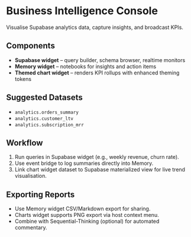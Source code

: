 # Business Intelligence Console

Visualise Supabase analytics data, capture insights, and broadcast KPIs.

## Components

- **Supabase widget** – query builder, schema browser, realtime monitors
- **Memory widget** – notebooks for insights and action items
- **Themed chart widget** – renders KPI rollups with enhanced theming tokens

## Suggested Datasets

- `analytics.orders_summary`
- `analytics.customer_ltv`
- `analytics.subscription_mrr`

## Workflow

1. Run queries in Supabase widget (e.g., weekly revenue, churn rate).
2. Use event bridge to log summaries directly into Memory.
3. Link chart widget dataset to Supabase materialized view for live trend visualisation.

## Exporting Reports

- Use Memory widget CSV/Markdown export for sharing.
- Charts widget supports PNG export via host context menu.
- Combine with Sequential-Thinking (optional) for automated commentary.
